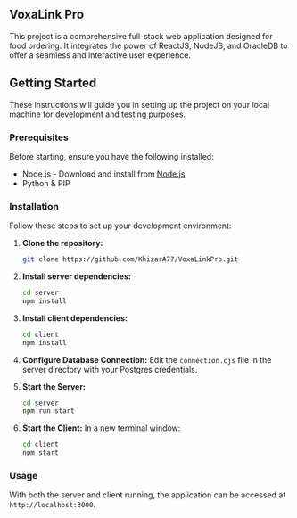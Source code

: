 ## VoxaLink Pro

This project is a comprehensive full-stack web application designed for food ordering. It integrates the power of ReactJS, NodeJS, and OracleDB to offer a seamless and interactive user experience.

## Getting Started

These instructions will guide you in setting up the project on your local machine for development and testing purposes.

### Prerequisites

Before starting, ensure you have the following installed:
- Node.js - Download and install from [Node.js](https://nodejs.org/)
- Python & PIP

### Installation

Follow these steps to set up your development environment:

1. **Clone the repository:**
   ```bash
   git clone https://github.com/KhizarA77/VoxaLinkPro.git
   ```

2. **Install server dependencies:**
   ```bash
   cd server
   npm install
   ```

3. **Install client dependencies:**
   ```bash
   cd client
   npm install
   ```



4. **Configure Database Connection:**
   Edit the `connection.cjs` file in the server directory with your Postgres credentials.

5. **Start the Server:**
   ```bash
   cd server
   npm run start
   ```

6. **Start the Client:**
   In a new terminal window:
   ```bash
   cd client
   npm start
   ```

### Usage

With both the server and client running, the application can be accessed at `http://localhost:3000`.
